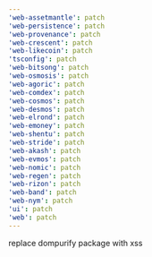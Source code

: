 ```yaml
---
'web-assetmantle': patch
'web-persistence': patch
'web-provenance': patch
'web-crescent': patch
'web-likecoin': patch
'tsconfig': patch
'web-bitsong': patch
'web-osmosis': patch
'web-agoric': patch
'web-comdex': patch
'web-cosmos': patch
'web-desmos': patch
'web-elrond': patch
'web-emoney': patch
'web-shentu': patch
'web-stride': patch
'web-akash': patch
'web-evmos': patch
'web-nomic': patch
'web-regen': patch
'web-rizon': patch
'web-band': patch
'web-nym': patch
'ui': patch
'web': patch
---
```


replace dompurify package with xss
